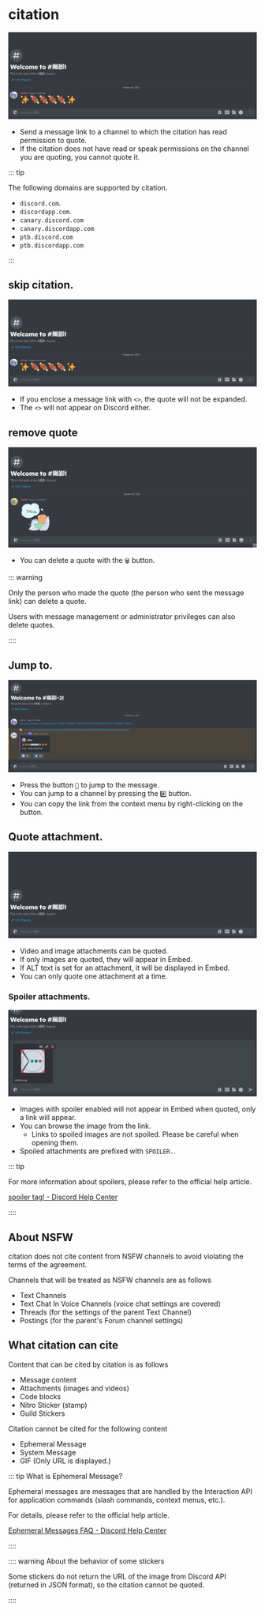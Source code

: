 # citation

![citation](../../../image/reference/features/gif/quote.gif)

- Send a message link to a channel to which the citation has read permission to quote.
- If the citation does not have read or speak permissions on the channel you are quoting, you cannot quote it.

::: tip

The following domains are supported by citation.

- `discord.com`.
- `discordapp.com`.
- `canary.discord.com`
- `canary.discordapp.com`
- `ptb.discord.com`
- `ptb.discordapp.com`

:::

## skip citation.

![citation skipping function](../../../image/reference/features/gif/quote-skip.gif)

- If you enclose a message link with `<>`, the quote will not be expanded.
- The `<>` will not appear on Discord either.

## remove quote

![delete function](../../../image/reference/features/gif/quote-delete.gif)

- You can delete a quote with the `🗑️` button.

::: warning

Only the person who made the quote (the person who sent the message link) can delete a quote.

Users with message management or administrator privileges can also delete quotes.

::::

## Jump to.

![jump function](../../../image/reference/features/gif/quote-jump.gif)

- Press the button `💬` to jump to the message.
- You can jump to a channel by pressing the `#️⃣` button.
- You can copy the link from the context menu by right-clicking on the button.

## Quote attachment.

![citation attachment](../../../image/reference/features/gif/quote-attachment.gif)

- Video and image attachments can be quoted.
- If only images are quoted, they will appear in Embed.
- If ALT text is set for an attachment, it will be displayed in Embed.
- You can only quote one attachment at a time.

### Spoiler attachments.

![spoiler behavior](../../../image/reference/features/gif/quote-spoiler.gif)

- Images with spoiler enabled will not appear in Embed when quoted, only a link will appear.
- You can browse the image from the link.
  - Links to spoiled images are not spoiled. Please be careful when opening them.
- Spoiled attachments are prefixed with `SPOILER.`.

::: tip

For more information about spoilers, please refer to the official help article.

[spoiler tag! - Discord Help Center](https://support.discord.com/hc/en-us/articles/360022320632)

::::

## About NSFW

citation does not cite content from NSFW channels to avoid violating the terms of the agreement.

Channels that will be treated as NSFW channels are as follows

- Text Channels
- Text Chat In Voice Channels (voice chat settings are covered)
- Threads (for the settings of the parent Text Channel)
- Postings (for the parent's Forum channel settings)

## What citation can cite

Content that can be cited by citation is as follows

- Message content
- Attachments (images and videos)
- Code blocks
- Nitro Sticker (stamp)
- Guild Stickers

Citation cannot be cited for the following content

- Ephemeral Message
- System Message
- GIF (Only URL is displayed.)

::: tip What is Ephemeral Message?

Ephemeral messages are messages that are handled by the Interaction API for application commands (slash commands, context menus, etc.).

For details, please refer to the official help article.

[Ephemeral Messages FAQ - Discord Help Center](https://support.discord.com/hc/en-us/articles/1500000580222)

::::

:::: warning About the behavior of some stickers

Some stickers do not return the URL of the image from Discord API (returned in JSON format), so the citation cannot be quoted.

::::
